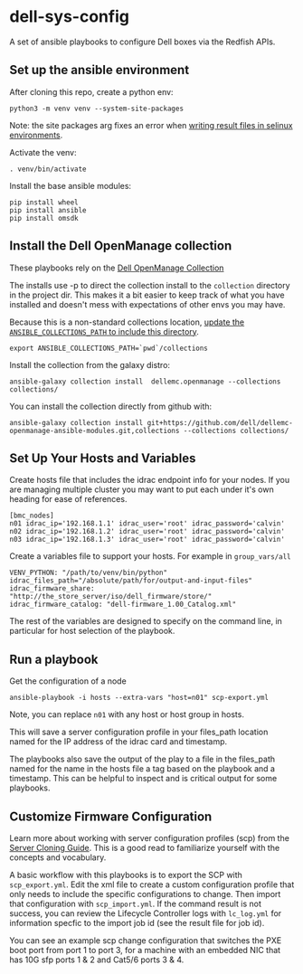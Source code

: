 # dell-sys-config

A set of ansible playbooks to configure Dell boxes via the Redfish APIs.

## Set up the ansible environment

After cloning this repo, create a python env:
```
python3 -m venv venv --system-site-packages
```
Note: the site packages arg fixes an error when [writing result files in 
selinux environments](https://stackoverflow.com/a/64513211/8928529).


Activate the venv:
```
. venv/bin/activate
```

Install the base ansible modules:
```
pip install wheel
pip install ansible
pip install omsdk
```

## Install the Dell OpenManage collection

These playbooks rely on the [Dell OpenManage Collection](https://galaxy.ansible.com/dellemc/openmanage)

The installs use -p to direct the collection install to the `collection` directory in the project dir.  This makes it a bit easier to keep track of what you have installed and doesn't mess with expectations of other envs you may have.

Because this is a non-standard collections location, [update the `ANSIBLE_COLLECTIONS_PATH` to include this directory](https://docs.ansible.com/ansible/latest/reference_appendices/config.html#envvar-ANSIBLE_COLLECTIONS_PATH).
```
export ANSIBLE_COLLECTIONS_PATH=`pwd`/collections
```
Install the collection from the galaxy distro:

```
ansible-galaxy collection install  dellemc.openmanage --collections collections/
```

You can install the collection directly from github with:
```
ansible-galaxy collection install git+https://github.com/dell/dellemc-openmanage-ansible-modules.git,collections --collections collections/
```

## Set Up Your Hosts and Variables

Create hosts file that includes the idrac endpoint info for your nodes.   If you are managing multiple cluster you may want to put each under it's own heading for ease of references.

```
[bmc_nodes]
n01 idrac_ip='192.168.1.1' idrac_user='root' idrac_password='calvin'
n02 idrac_ip='192.168.1.2' idrac_user='root' idrac_password='calvin'
n03 idrac_ip='192.168.1.3' idrac_user='root' idrac_password='calvin'
```

Create a variables file to support your hosts.  For example in `group_vars/all`
```
VENV_PYTHON: "/path/to/venv/bin/python"
idrac_files_path="/absolute/path/for/output-and-input-files"
idrac_firmware_share: "http://the_store_server/iso/dell_firmware/store/"
idrac_firmware_catalog: "dell-firmware_1.00_Catalog.xml"
```

The rest of the variables are designed to specify on the command line, in particular for host selection of the playbook.

## Run a playbook

Get the configuration of a node
```
ansible-playbook -i hosts --extra-vars "host=n01" scp-export.yml
```
Note, you can replace `n01` with any host or host group in hosts. 


This will save a server configuration profile in your files_path location named for the IP address of the idrac card and timestamp.

The playbooks also save the output of the play to a file in the files_path named for the name in the hosts file a tag based on the playbook and a timestamp.  This can be helpful to inspect and is critical output for some playbooks.

## Customize Firmware Configuration

Learn more about working with server configuration profiles (scp) from the
[Server Cloning Guide](https://downloads.dell.com/solutions/dell-management-solution-resources/ServerCloning_SCP%20v2_50%28DTC%20copy%29.pdf).
This is a good read to familiarize yourself with the concepts and vocabulary.

A basic workflow with this playbooks is to export the SCP with `scp_export.yml`.
Edit the xml file to create a custom configuration profile that only needs to
include the specific configurations to change.  Then import that configuration
with `scp_import.yml`.  If the command result is not success, you can review
the Lifecycle Controller logs with `lc_log.yml` for information specfic to the
import job id (see the result file for job id).

You can see an example scp change configuration that switches the PXE boot port
from port 1 to port 3, for a machine with an embedded NIC that has 10G sfp
ports 1 & 2 and Cat5/6 ports 3 & 4.

